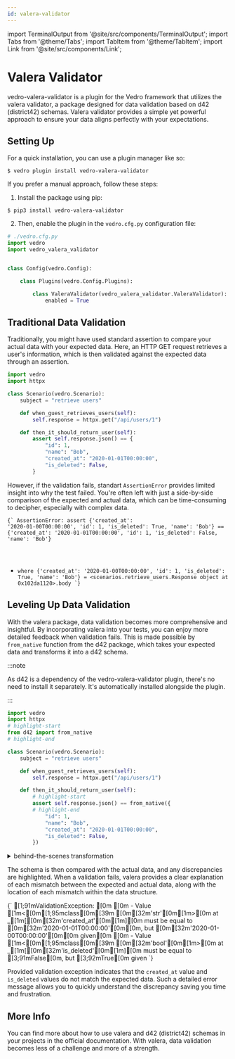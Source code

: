 ```yaml
---
id: valera-validator
---
```


import TerminalOutput from '@site/src/components/TerminalOutput';
import Tabs from '@theme/Tabs';
import TabItem from '@theme/TabItem';
import Link from '@site/src/components/Link';

# Valera Validator

<Link to="https://pypi.org/project/vedro-valera-validator/">vedro-valera-validator</Link> is a plugin for the Vedro framework that utilizes the <Link to="https://pypi.org/project/valera">valera validator</Link>, a package designed for data validation based on <Link to="https://d42.vedro.io/docs/quick-start">d42 (district42) schemas</Link>. Valera validator provides a simple yet powerful approach to ensure your data aligns perfectly with your expectations.

## Setting Up

<Tabs>
  <TabItem value="quick" label="Quick" default>

For a quick installation, you can use a plugin manager like so:

```shell
$ vedro plugin install vedro-valera-validator
```

  </TabItem>
  <TabItem value="manual" label="Manual">

If you prefer a manual approach, follow these steps:

1. Install the package using pip:

```shell
$ pip3 install vedro-valera-validator
```

2. Then, enable the plugin in the `vedro.cfg.py` configuration file:

```python
# ./vedro.cfg.py
import vedro
import vedro_valera_validator


class Config(vedro.Config):

    class Plugins(vedro.Config.Plugins):

        class ValeraValidator(vedro_valera_validator.ValeraValidator):
            enabled = True
```

  </TabItem>
</Tabs>

## Traditional Data Validation

Traditionally, you might have used standard assertion to compare your actual data with your expected data. Here, an HTTP GET request retrieves a user's information, which is then validated against the expected data through an assertion.

```python
import vedro
import httpx

class Scenario(vedro.Scenario):
    subject = "retrieve users"

    def when_guest_retrieves_users(self):
        self.response = httpx.get("/api/users/1")

    def then_it_should_return_user(self):
        assert self.response.json() == {
            "id": 1,
            "name": "Bob",
            "created_at": "2020-01-01T00:00:00",
            "is_deleted": False,
        }
```

However, if the validation fails, standart `AssertionError` provides limited insight into why the test failed. You're often left with just a side-by-side comparison of the expected and actual data, which can be time-consuming to decipher, especially with complex data.

<code className='word-wrap'>{`
AssertionError: assert {'created_at': '2020-01-00T00:00:00', 'id': 1, 'is_deleted': True, 'name': 'Bob'} == {'created_at': '2020-01-01T00:00:00', 'id': 1, 'is_deleted': False, 'name': 'Bob'}
 +  where {'created_at': '2020-01-00T00:00:00', 'id': 1, 'is_deleted': True, 'name': 'Bob'} = <scenarios.retrieve_users.Response object at 0x102da1120>.body
`}</code>

## Leveling Up Data Validation

With the valera package, data validation becomes more comprehensive and insightful. By incorporating valera into your tests, you can enjoy more detailed feedback when validation fails. This is made possible by `from_native` function from the d42 package, which takes your expected data and transforms it into a d42 schema.

:::note

As <Link to="https://pypi.org/project/d42/">d42</Link> is a dependency of the <Link to="https://pypi.org/project/vedro-valera-validator/">vedro-valera-validator</Link> plugin, there's no need to install it separately. It's automatically installed alongside the plugin.

:::

```python
import vedro
import httpx
# highlight-start
from d42 import from_native
# highlight-end

class Scenario(vedro.Scenario):
    subject = "retrieve users"

    def when_guest_retrieves_users(self):
        self.response = httpx.get("/api/users/1")

    def then_it_should_return_user(self):
        # highlight-start
        assert self.response.json() == from_native({
        # highlight-end
            "id": 1,
            "name": "Bob",
            "created_at": "2020-01-01T00:00:00",
            "is_deleted": False,
        })
```

<details>
    <summary>behind-the-scenes transformation</summary>
    <div>

```python
from d42 import from_native, schema

from_native({
    "id": 1,
    "name": "Bob",
    "created_at": "2020-01-01T00:00:00",
    "is_deleted": False,
})

# is equivalent to

schema.dict({
    "id": schema.int(1),
    "name": schema.str("Bob"),
    "created_at": schema.str("2020-01-01T00:00:00"),
    "is_deleted": schema.bool(False)
})
```

</div>
</details>

The schema is then compared with the actual data, and any discrepancies are highlighted. When a validation fails, valera provides a clear explanation of each mismatch between the expected and actual data, along with the location of each mismatch within the data structure.

<TerminalOutput>
{`
[1;91mValidationException: [0m
[0m - Value [1m<[0m[1;95mclass[0m[39m [0m[32m'str'[0m[1m>[0m at _[1m[[0m[32m'created_at'[0m[1m][0m must be equal to [0m[32m'2020-01-01T00:00:00'[0m[0m, but [0m[32m'2020-01-00T00:00:00'[0m[0m given[0m
[0m - Value [1m<[0m[1;95mclass[0m[39m [0m[32m'bool'[0m[1m>[0m at _[1m[[0m[32m'is_deleted'[0m[1m][0m must be equal to [3;91mFalse[0m, but [3;92mTrue[0m given
`}
</TerminalOutput>

Provided validation exception indicates that the `created_at` value and `is_deleted` values do not match the expected data. Such a detailed error message allows you to quickly understand the discrepancy saving you time and frustration.

## More Info

You can find more about how to use valera and d42 (district42) schemas in your projects in the <Link to="https://d42.vedro.io/docs/quick-start">official documentation</Link>. With valera, data validation becomes less of a challenge and more of a strength.
